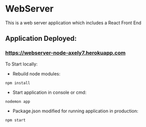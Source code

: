 # WebServer

This is a web server application which includes a React Front End

## Application Deployed:

### https://webserver-node-axely7.herokuapp.com

To Start locally:

- Rebuild node modules:

```
npm install
```

- Start application in console or cmd:

```
nodemon app
```

- Package.json modified for running application in production:

```
npm start
```
